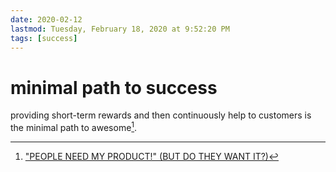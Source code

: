 ```yaml
---
date: 2020-02-12
lastmod: Tuesday, February 18, 2020 at 9:52:20 PM
tags: [success]
---
```

# minimal path to success

providing short-term rewards and then continuously help to customers is the minimal path to awesome[^1].

[^1]: ["PEOPLE NEED MY PRODUCT!" (BUT DO THEY WANT IT?)](x-devonthink-item://BD7C1307-4E37-4CDA-A8E9-4EFEE79F95D9)

